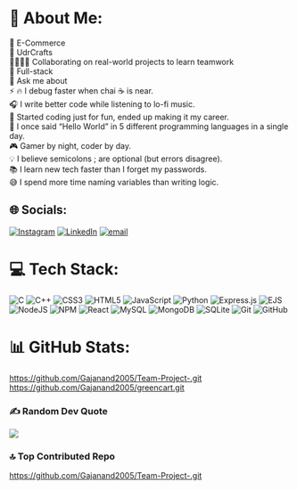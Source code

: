 # 💫 About Me:
🔭 E-Commerce<br>👯 UdrCrafts<br>🤝🧑‍🤝‍🧑 Collaborating on real-world projects to learn teamwork<br>🌱 Full-stack<br>💬 Ask me about<br>⚡ 🔥 I debug faster when chai ☕ is near.<br>🎧 I write better code while listening to lo-fi music.<br>🚀 Started coding just for fun, ended up making it my career.<br>🐍 I once said “Hello World” in 5 different programming languages in a single day.<br>🎮 Gamer by night, coder by day.<br>💡 I believe semicolons ; are optional (but errors disagree).<br>📚 I learn new tech faster than I forget my passwords.<br>😅 I spend more time naming variables than writing logic.


## 🌐 Socials:
[![Instagram](https://img.shields.io/badge/Instagram-%23E4405F.svg?logo=Instagram&logoColor=white)](https://instagram.com/gagan_rajput_17) [![LinkedIn](https://img.shields.io/badge/LinkedIn-%230077B5.svg?logo=linkedin&logoColor=white)](https://linkedin.com/in/www.linkedin.com/in/gajanand-singh-535034352) [![email](https://img.shields.io/badge/Email-D14836?logo=gmail&logoColor=white)](mailto:gajanand2005singh@gmail.com) 

# 💻 Tech Stack:
![C](https://img.shields.io/badge/c-%2300599C.svg?style=for-the-badge&logo=c&logoColor=white) ![C++](https://img.shields.io/badge/c++-%2300599C.svg?style=for-the-badge&logo=c%2B%2B&logoColor=white) ![CSS3](https://img.shields.io/badge/css3-%231572B6.svg?style=for-the-badge&logo=css3&logoColor=white) ![HTML5](https://img.shields.io/badge/html5-%23E34F26.svg?style=for-the-badge&logo=html5&logoColor=white) ![JavaScript](https://img.shields.io/badge/javascript-%23323330.svg?style=for-the-badge&logo=javascript&logoColor=%23F7DF1E) ![Python](https://img.shields.io/badge/python-3670A0?style=for-the-badge&logo=python&logoColor=ffdd54) ![Express.js](https://img.shields.io/badge/express.js-%23404d59.svg?style=for-the-badge&logo=express&logoColor=%2361DAFB) ![EJS](https://img.shields.io/badge/ejs-%23B4CA65.svg?style=for-the-badge&logo=ejs&logoColor=black) ![NodeJS](https://img.shields.io/badge/node.js-6DA55F?style=for-the-badge&logo=node.js&logoColor=white) ![NPM](https://img.shields.io/badge/NPM-%23CB3837.svg?style=for-the-badge&logo=npm&logoColor=white) ![React](https://img.shields.io/badge/react-%2320232a.svg?style=for-the-badge&logo=react&logoColor=%2361DAFB) ![MySQL](https://img.shields.io/badge/mysql-4479A1.svg?style=for-the-badge&logo=mysql&logoColor=white) ![MongoDB](https://img.shields.io/badge/MongoDB-%234ea94b.svg?style=for-the-badge&logo=mongodb&logoColor=white) ![SQLite](https://img.shields.io/badge/sqlite-%2307405e.svg?style=for-the-badge&logo=sqlite&logoColor=white) ![Git](https://img.shields.io/badge/git-%23F05033.svg?style=for-the-badge&logo=git&logoColor=white) ![GitHub](https://img.shields.io/badge/github-%23121011.svg?style=for-the-badge&logo=github&logoColor=white)
# 📊 GitHub Stats:
https://github.com/Gajanand2005/Team-Project-.git<br>
https://github.com/Gajanand2005/greencart.git



### ✍️ Random Dev Quote
![](https://quotes-github-readme.vercel.app/api?type=horizontal&theme=radical)

### 🔝 Top Contributed Repo
https://github.com/Gajanand2005/Team-Project-.git
